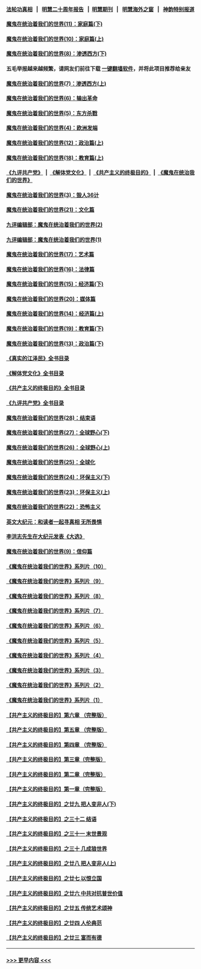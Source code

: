 #### [法轮功真相](https://github.com/gfw-breaker/truth/blob/master/README.md?t=0) &nbsp;&nbsp;|&nbsp;&nbsp; [明慧二十周年报告](https://github.com/gfw-breaker/mh-reports/blob/master/README.md?t=0) &nbsp;&nbsp;|&nbsp;&nbsp;[明慧期刊](https://github.com/gfw-breaker/mh-qikan) &nbsp;&nbsp;|&nbsp;&nbsp; [明慧海外之窗](https://github.com/gfw-breaker/mh-news/blob/master/README.md?t=0) &nbsp;&nbsp;|&nbsp;&nbsp; [神韵特别报道](https://github.com/gfw-breaker/mh-news/blob/master/shenyun.md?t=0)
#### [魔鬼在统治着我们的世界(11)：家庭篇(下)](../pages/nsc422/n10440961.md?t=11191750) 
#### [魔鬼在统治着我们的世界(10)：家庭篇(上)](../pages/nsc422/n10435448.md?t=11191750) 
#### [魔鬼在统治着我们的世界(8)：渗透西方(下)](../pages/nsc422/n10429603.md?t=11191750) 
#### 五毛举报越来越频繁，请网友们前往下载 [一键翻墙软件](https://github.com/gfw-breaker/ssr-accounts)，并将此项目推荐给亲友
#### [魔鬼在统治着我们的世界(7)：渗透西方(上)](../pages/nsc422/n10426013.md?t=11191750) 
#### [魔鬼在统治着我们的世界(6)：输出革命](../pages/nsc422/n10421536.md?t=11191750) 
#### [魔鬼在统治着我们的世界(5)：东方杀戮](../pages/nsc422/n10417707.md?t=11191750) 
#### [魔鬼在统治着我们的世界(4)：欧洲发端](../pages/nsc422/n10414890.md?t=11191750) 
#### [魔鬼在统治着我们的世界(12)：政治篇(上)](../pages/nsc422/n10444576.md?t=11191750) 
#### [魔鬼在统治着我们的世界(18)：教育篇(上)](../pages/nsc422/n10526970.md?t=11191750) 
#### [《九评共产党》](https://github.com/begood0513/9ping.md/blob/master/README.md) &nbsp;|&nbsp; [《解体党文化》](../../../../jtdwh.md/blob/master/README.md)  &nbsp;|&nbsp; [《共产主义的终极目的》](../../../../gczydzjmd.md/blob/master/README.md) &nbsp;|&nbsp; [《魔鬼在统治我们的世界》](../../../../mgztzwmdsj.md/blob/master/README.md) 
#### [魔鬼在统治着我们的世界(3)：毁人36计](../pages/nsc422/n10411583.md?t=11191750) 
#### [魔鬼在统治着我们的世界(21)：文化篇](../pages/nsc422/n10597706.md?t=11191750) 
#### [九评编辑部：魔鬼在统治着我们的世界(2)](../pages/nsc422/n10410036.md?t=11191750) 
#### [九评编辑部：魔鬼在统治着我们的世界(1)](../pages/nsc422/n10406825.md?t=11191750) 
#### [魔鬼在统治着我们的世界(17)：艺术篇](../pages/nsc422/n10499093.md?t=11191750) 
#### [魔鬼在统治着我们的世界(16)：法律篇](../pages/nsc422/n10485969.md?t=11191750) 
#### [魔鬼在统治着我们的世界(15)：经济篇(下)](../pages/nsc422/n10469975.md?t=11191750) 
#### [魔鬼在统治着我们的世界(20)：媒体篇](../pages/nsc422/n10586579.md?t=11191750) 
#### [魔鬼在统治着我们的世界(14)：经济篇(上)](../pages/nsc422/n10457370.md?t=11191750) 
#### [魔鬼在统治着我们的世界(19)：教育篇(下)](../pages/nsc422/n10564808.md?t=11191750) 
#### [魔鬼在统治着我们的世界(13)：政治篇(下)](../pages/nsc422/n10448270.md?t=11191750) 
#### [《真实的江泽民》全书目录](../pages/nsc422/n13721399.md?t=11191750) 
#### [《解体党文化》全书目录](../pages/nsc422/n13721157.md?t=11191750) 
#### [《共产主义的终极目的》全书目录](../pages/nsc422/n13721048.md?t=11191750) 
#### [《九评共产党》全书目录](../pages/nsc422/n13708085.md?t=11191750) 
#### [魔鬼在统治着我们的世界(28)：结束语](../pages/nsc422/n10936246.md?t=11191750) 
#### [魔鬼在统治着我们的世界(27)：全球野心(下)](../pages/nsc422/n10928319.md?t=11191750) 
#### [魔鬼在统治着我们的世界(26)：全球野心(上)](../pages/nsc422/n10900318.md?t=11191750) 
#### [魔鬼在统治着我们的世界(25)：全球化](../pages/nsc422/n10788205.md?t=11191750) 
#### [魔鬼在统治着我们的世界(24)：环保主义(下)](../pages/nsc422/n10695307.md?t=11191750) 
#### [魔鬼在统治着我们的世界(23)：环保主义(上)](../pages/nsc422/n10688613.md?t=11191750) 
#### [魔鬼在统治着我们的世界(22)：恐怖主义](../pages/nsc422/n10614727.md?t=11191750) 
#### [英文大纪元：和读者一起寻真相 无所畏惧](../pages/nsc422/n12542027.md?t=11191750) 
#### [李洪志先生在大纪元发表《大选》](../pages/nsc422/n12534746.md?t=11191750) 
#### [魔鬼在统治着我们的世界(9)：信仰篇](../pages/nsc422/n10432159.md?t=11191750) 
#### [《魔鬼在统治着我们的世界》系列片（10）](../pages/nsc422/n12292670.md?t=11191750) 
#### [《魔鬼在统治着我们的世界》系列片（9）](../pages/nsc422/n12290859.md?t=11191750) 
#### [《魔鬼在统治着我们的世界》系列片（8）](../pages/nsc422/n12287445.md?t=11191750) 
#### [《魔鬼在统治着我们的世界》系列片（7）](../pages/nsc422/n12283425.md?t=11191750) 
#### [《魔鬼在统治着我们的世界》系列片（6）](../pages/nsc422/n12282314.md?t=11191750) 
#### [《魔鬼在统治着我们的世界》系列片（5）](../pages/nsc422/n12281419.md?t=11191750) 
#### [《魔鬼在统治着我们的世界》系列片（4）](../pages/nsc422/n12274024.md?t=11191750) 
#### [《魔鬼在统治着我们的世界》系列片（3）](../pages/nsc422/n12271322.md?t=11191750) 
#### [《魔鬼在统治着我们的世界》系列片（2）](../pages/nsc422/n12269049.md?t=11191750) 
#### [《魔鬼在统治着我们的世界》系列片（1）](../pages/nsc422/n12267575.md?t=11191750) 
#### [【共产主义的终极目的】第六章 （完整版）](../pages/nsc422/n11428913.md?t=11191750) 
#### [【共产主义的终极目的】第五章 （完整版）](../pages/nsc422/n11428912.md?t=11191750) 
#### [【共产主义的终极目的】第四章 （完整版）](../pages/nsc422/n11428907.md?t=11191750) 
#### [【共产主义的终极目的】第三章（完整版）](../pages/nsc422/n11428848.md?t=11191750) 
#### [【共产主义的终极目的】第二章（完整版）](../pages/nsc422/n11428831.md?t=11191750) 
#### [【共产主义的终极目的】第一章（完整版）](../pages/nsc422/n11417651.md?t=11191750) 
#### [【共产主义的终极目的】之廿九 把人变非人(下)](../pages/nsc422/n11344140.md?t=11191750) 
#### [【共产主义的终极目的】之三十二 结语](../pages/nsc422/n11360535.md?t=11191750) 
#### [【共产主义的终极目的】之三十一 末世景观](../pages/nsc422/n11351129.md?t=11191750) 
#### [【共产主义的终极目的】之三十 几成狼世界](../pages/nsc422/n11348280.md?t=11191750) 
#### [【共产主义的终极目的】之廿八 把人变非人(上)](../pages/nsc422/n11340492.md?t=11191750) 
#### [【共产主义的终极目的】之廿七 以恨立国](../pages/nsc422/n11336944.md?t=11191750) 
#### [【共产主义的终极目的】之廿六 中共对抗普世价值](../pages/nsc422/n11324785.md?t=11191750) 
#### [【共产主义的终极目的】之廿五 传统艺术颂神](../pages/nsc422/n11296396.md?t=11191750) 
#### [【共产主义的终极目的】之廿四 人伦典范](../pages/nsc422/n11296397.md?t=11191750) 
#### [【共产主义的终极目的】之廿三 富而有德](../pages/nsc422/n11283598.md?t=11191750) 

----
#### [ >>> 更早内容 <<< ](../indexes/nsc422-earlier.md)
